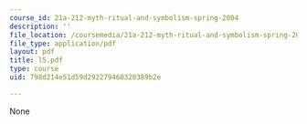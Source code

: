 ```yaml
---
course_id: 21a-212-myth-ritual-and-symbolism-spring-2004
description: ''
file_location: /coursemedia/21a-212-myth-ritual-and-symbolism-spring-2004/798d214e51d59d292279460320389b2e_l5.pdf
file_type: application/pdf
layout: pdf
title: l5.pdf
type: course
uid: 798d214e51d59d292279460320389b2e

---
```

None